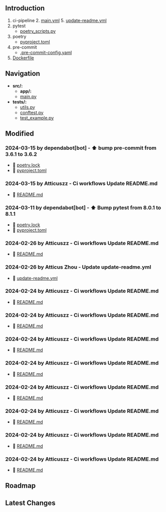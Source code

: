 
## Introduction
1. ci-pipeline
   2. [main.yml](.github%2Fworkflows%2Fmain.yml)
   5. [update-readme.yml](.github%2Fworkflows%2Fupdate-readme.yml)
2. pytest
   -  [poetry_scripts.py](poetry_scripts.py)
3. poetry
    - [pyproject.toml](pyproject.toml)
4. pre-commit
   - [.pre-commit-config.yaml](.pre-commit-config.yaml)
5. [Dockerfile](Dockerfile)



## Navigation
- **src/:**
  - **app/:**
  - [main.py](src/main.py)
- **tests/:**
  - [utils.py](tests/utils.py)
  - [conftest.py](tests/conftest.py)
  - [test_example.py](tests/test_example.py)
## Modified
### 2024-03-15 by dependabot[bot] - ⬆ bump pre-commit from 3.6.1 to 3.6.2
- 🔨 [poetry.lock](poetry.lock)
- 🔨 [pyproject.toml](pyproject.toml)
### 2024-03-15 by Atticuszz - Ci workflows Update README.md
- 🔨 [README.md](README.md)
### 2024-03-11 by dependabot[bot] - ⬆ Bump pytest from 8.0.1 to 8.1.1
- 🔨 [poetry.lock](poetry.lock)
- 🔨 [pyproject.toml](pyproject.toml)
### 2024-02-26 by Atticuszz - Ci workflows Update README.md
- 🔨 [README.md](README.md)
### 2024-02-26 by Atticus Zhou - Update update-readme.yml
- 🔨 [update-readme.yml](.github/workflows/update-readme.yml)
### 2024-02-24 by Atticuszz - Ci workflows Update README.md
- 🔨 [README.md](README.md)
### 2024-02-24 by Atticuszz - Ci workflows Update README.md
- 🔨 [README.md](README.md)
### 2024-02-24 by Atticuszz - Ci workflows Update README.md
- 🔨 [README.md](README.md)
### 2024-02-24 by Atticuszz - Ci workflows Update README.md
- 🔨 [README.md](README.md)
### 2024-02-24 by Atticuszz - Ci workflows Update README.md
- 🔨 [README.md](README.md)
### 2024-02-24 by Atticuszz - Ci workflows Update README.md
- 🔨 [README.md](README.md)
### 2024-02-24 by Atticuszz - Ci workflows Update README.md
- 🔨 [README.md](README.md)
### 2024-02-24 by Atticuszz - Ci workflows Update README.md
- 🔨 [README.md](README.md)
## Roadmap









## Latest Changes
